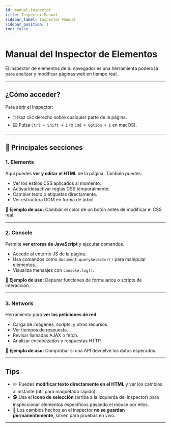 ```yaml
---
id: manual-inspector
title: Inspector Manual
sidebar_label: Inspector Manual
sidebar_position: 1
toc: false
---
```


# Manual del Inspector de Elementos

El inspector de elementos de tu navegador es una herramienta poderosa para analizar y modificar páginas web en tiempo real.

---

## ¿Cómo acceder?

Para abrir el Inspector:

- 🖱️ Haz clic derecho sobre cualquier parte de la página.
- ⌨️ Pulsa `Ctrl + Shift + I` (o `Cmd + Option + I` en macOS).

---

## 📂 Principales secciones

### 1. **Elements**  
Aquí puedes **ver y editar el HTML** de la página. También puedes:

- Ver los estilos CSS aplicados al momento.
- Activar/desactivar reglas CSS temporalmente.
- Cambiar texto o etiquetas directamente.
- Ver estructura DOM en forma de árbol.

📌 **Ejemplo de uso:** Cambiar el color de un botón antes de modificar el CSS real.

---

### 2. **Console**  
Permite **ver errores de JavaScript** y ejecutar comandos.

- Accede al entorno JS de la página.
- Usa comandos como `document.querySelector()` para manipular elementos.
- Visualiza mensajes con `console.log()`.

📌 **Ejemplo de uso:** Depurar funciones de formularios o scripts de interacción.

---

### 3. **Network**  
Herramienta para **ver las peticiones de red**:

- Carga de imágenes, scripts, y otros recursos.
- Ver tiempos de respuesta.
- Revisar llamadas AJAX o fetch.
- Analizar encabezados y respuestas HTTP.

📌 **Ejemplo de uso:** Comprobar si una API devuelve los datos esperados.

---

## Tips

- ✏️ Puedes **modificar texto directamente en el HTML** y ver los cambios al instante (útil para maquetado rápido).
- 🕵️ Usa el **icono de selección** (arriba a la izquierda del inspector) para inspeccionar elementos específicos pasando el mouse por ellos.
- 🔁 Los cambios hechos en el inspector **no se guardan permanentemente**, sirven para pruebas en vivo.

---